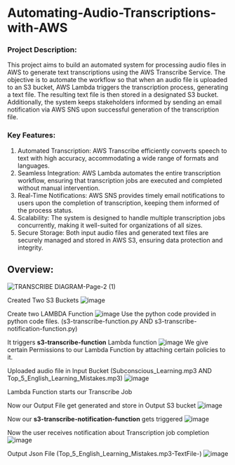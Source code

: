 # Automating-Audio-Transcriptions-with-AWS
### **Project Description:**
This project aims to build an automated system for processing audio files in AWS to generate text transcriptions using the AWS Transcribe Service. The objective is to automate the workflow so that when an audio file is uploaded to an S3 bucket, AWS Lambda triggers the transcription process, generating a text file. The resulting text file is then stored in a designated S3 bucket. Additionally, the system keeps stakeholders informed by sending an email notification via AWS SNS upon successful generation of the transcription file.

### **Key Features:**
1. Automated Transcription: AWS Transcribe efficiently converts speech to text with high accuracy, accommodating a wide range of formats and languages.
2. Seamless Integration: AWS Lambda automates the entire transcription workflow, ensuring that transcription jobs are executed and completed without manual intervention.
3. Real-Time Notifications: AWS SNS provides timely email notifications to users upon the completion of transcription, keeping them informed of the process status.
4. Scalability: The system is designed to handle multiple transcription jobs concurrently, making it well-suited for organizations of all sizes.
5. Secure Storage: Both input audio files and generated text files are securely managed and stored in AWS S3, ensuring data protection and integrity.

## **Overview:**
![TRANSCRIBE DIAGRAM-Page-2 (1)](https://github.com/user-attachments/assets/3c474d2d-1270-44ab-bbe3-c67931b94a66)

Created Two S3 Buckets
![image](https://github.com/user-attachments/assets/13a7b7ab-610c-4406-b816-340e4d7f9f64)

Create two LAMBDA Function
![image](https://github.com/user-attachments/assets/0b8d2a2f-b9c5-4116-80ba-46d20e324680)
Use the python code provided in python code files.
(s3-transcribe-function.py AND s3-transcribe-notification-function.py)

It triggers **s3-transcribe-function** Lambda function 
![image](https://github.com/user-attachments/assets/56e45feb-5632-434b-b4e6-1802275bc036)
We give certain Permissions to our Lambda Function by attaching certain policies to it.

Uploaded audio file in Input Bucket (Subconscious_Learning.mp3 AND Top_5_English_Learning_Mistakes.mp3)
![image](https://github.com/user-attachments/assets/4aff7d18-6921-449e-8997-94b2e9a5e2be)

Lambda Function starts our Transcribe Job

Now our Output File get generated and store in Output S3 bucket
![image](https://github.com/user-attachments/assets/f4b34151-b5d3-4c97-a67d-33353f6af088)

Now our **s3-transcribe-notification-function** gets triggered 
![image](https://github.com/user-attachments/assets/891f6490-fb39-40d9-85de-9d140c621874)

Now the user receives notification about Transcription job completion
![image](https://github.com/user-attachments/assets/e40562ba-8b4d-4d44-a317-e329d7fcd8d3)

Output Json File (Top_5_English_Learning_Mistakes.mp3-TextFile-)
![image](https://github.com/user-attachments/assets/9ecd2058-5734-421f-b28e-8d37defaa592)
